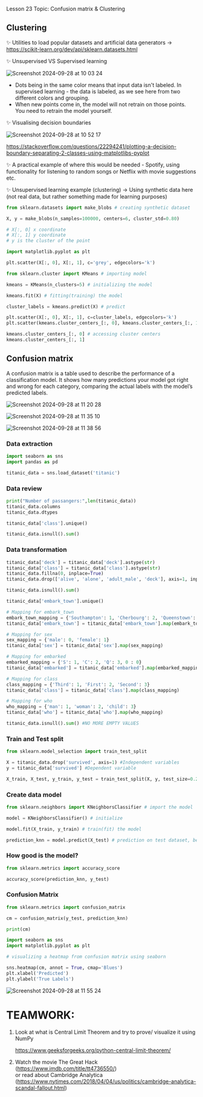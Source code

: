 Lesson 23 Topic: Confusion matrix & Clustering

## Clustering

✨ Utilities to load popular datasets and artificial data generators -> https://scikit-learn.org/dev/api/sklearn.datasets.html

✨ Unsupervised VS Supervised learning

![Screenshot 2024-09-28 at 10 03 24](https://github.com/user-attachments/assets/6fba381a-fc2e-4b98-a761-078eac56782b)


* Dots being in the same color means that input data isn't labeled. In supervised learning - the data is labeled, as we see here from two different colors and grouping.
* When new points come in, the model will not retrain on those points. You need to retrain the model yourself. 

✨ Visualising decision boundaries 

![Screenshot 2024-09-28 at 10 52 17](https://github.com/user-attachments/assets/8a90222d-68b1-403d-b4c3-42de1d13cb91)


https://stackoverflow.com/questions/22294241/plotting-a-decision-boundary-separating-2-classes-using-matplotlibs-pyplot

✨ A practical example of where this would be needed - Spotify, using functionality for listening to random songs or Netflix with movie suggestions etc.

✨ Unsupervised learning example (clustering) -> Using synthetic data here (not real data, but rather something made for learning purposes)

```py
from sklearn.datasets import make_blobs # creating synthetic dataset
```
```py
X, y = make_blobs(n_samples=100000, centers=6, cluster_std=0.80)

# X[:, 0] x coordinate
# X[:, 1] y coordinate
# y is the cluster of the point
```
```py
import matplotlib.pyplot as plt

plt.scatter(X[:, 0], X[:, 1], c='grey', edgecolors='k')
```
```py
from sklearn.cluster import KMeans # importing model
```
```py
kmeans = KMeans(n_clusters=5) # initializing the model
```
```py
kmeans.fit(X) # fitting(training) the model
```
```py
cluster_labels = kmeans.predict(X) # predict
```
```py
plt.scatter(X[:, 0], X[:, 1], c=cluster_labels, edgecolors='k')
plt.scatter(kmeans.cluster_centers_[:, 0], kmeans.cluster_centers_[:, 1], s=300, marker='*', c='red')
```
```py
kmeans.cluster_centers_[:, 0] # accessing cluster centers
kmeans.cluster_centers_[:, 1]
```




## Confusion matrix 

A confusion matrix is a table used to describe the performance of a classification model. 
It shows how many predictions your model got right and wrong for each category, comparing the actual labels with the model’s predicted labels.


![Screenshot 2024-09-28 at 11 20 28](https://github.com/user-attachments/assets/fef18579-1cd9-4945-9d36-11afd8c54b7a)



![Screenshot 2024-09-28 at 11 35 10](https://github.com/user-attachments/assets/11e010e0-3545-4f25-9598-62348978b455)



![Screenshot 2024-09-28 at 11 38 56](https://github.com/user-attachments/assets/7c4f1b20-3689-4dcd-941a-30ceb5a0b57f)


### Data extraction

```py
import seaborn as sns
import pandas as pd 

titanic_data = sns.load_dataset('titanic')
```

### Data review

```py
print("Number of passangers:",len(titanic_data))
titanic_data.columns 
titanic_data.dtypes 

titanic_data['class'].unique()

titanic_data.isnull().sum()
```

### Data transformation

```py
titanic_data['deck'] = titanic_data['deck'].astype(str) 
titanic_data['class'] = titanic_data['class'].astype(str)
titanic_data.fillna(0, inplace=True)
titanic_data.drop(['alive', 'alone', 'adult_male', 'deck'], axis=1, inplace=True)

titanic_data.isnull().sum()

titanic_data['embark_town'].unique()
```

```py
# Mapping for embark_town
embark_town_mapping = {'Southampton': 1, 'Cherbourg': 2, 'Queenstown': 3, 0:0}
titanic_data['embark_town'] = titanic_data['embark_town'].map(embark_town_mapping)

# Mapping for sex
sex_mapping = {'male': 0, 'female': 1}
titanic_data['sex'] = titanic_data['sex'].map(sex_mapping)

# Mapping for embarked
embarked_mapping = {'S': 1, 'C': 2, 'Q': 3, 0 : 0}
titanic_data['embarked'] = titanic_data['embarked'].map(embarked_mapping)

# Mapping for class
class_mapping = {'Third': 1, 'First': 2, 'Second': 3}
titanic_data['class'] = titanic_data['class'].map(class_mapping)

# Mapping for who
who_mapping = {'man': 1, 'woman': 2, 'child': 3}
titanic_data['who'] = titanic_data['who'].map(who_mapping)
```

```py
titanic_data.isnull().sum() #NO MORE EMPTY VALUES
```

### Train and Test split

```py
from sklearn.model_selection import train_test_split
```
```py
X = titanic_data.drop('survived', axis=1) #Independent variables
y = titanic_data['survived'] #Dependent variable
```
```py
X_train, X_test, y_train, y_test = train_test_split(X, y, test_size=0.2 )
```

### Create data model 

```py
from sklearn.neighbors import KNeighborsClassifier # import the model
```
```py
model = KNeighborsClassifier() # initialize
```
```py
model.fit(X_train, y_train) # train(fit) the model
```
```py
prediction_knn = model.predict(X_test) # prediction on test dataset, because test dataset has not seen the model
```

### How good is the model?

```py
from sklearn.metrics import accuracy_score
```
```py
accuracy_score(prediction_knn, y_test)
```

### Confusion Matrix

```py
from sklearn.metrics import confusion_matrix
```
```py
cm = confusion_matrix(y_test, prediction_knn)
```
```py
print(cm)
```
```py
import seaborn as sns
import matplotlib.pyplot as plt
```
```py
# visualizing a heatmap from confusion matrix using seaborn

sns.heatmap(cm, annot = True, cmap='Blues')
plt.xlabel('Predicted')
plt.ylabel('True Labels')
```

![Screenshot 2024-09-28 at 11 55 24](https://github.com/user-attachments/assets/826ec840-5ead-4722-bcbc-bd594247287d)



# TEAMWORK:

1. Look at what is Central Limit Theorem and try to prove/ visualize it using NumPy

   https://www.geeksforgeeks.org/python-central-limit-theorem/

2. Watch the movie The Great Hack (https://www.imdb.com/title/tt4736550/)  
or read about Cambridge Analytica (https://www.nytimes.com/2018/04/04/us/politics/cambridge-analytica-scandal-fallout.html)


